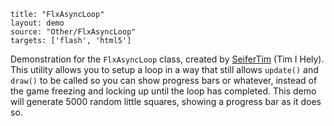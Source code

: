 ```
title: "FlxAsyncLoop"
layout: demo
source: "Other/FlxAsyncLoop"
targets: ['flash', 'html5']
```
Demonstration for the `FlxAsyncLoop` class, created by [SeiferTim](http://tims-world.com/) (Tim I Hely).
This utility allows you to setup a loop in a way that still allows `update()` and `draw()` to be called so you can show progress bars or whatever, instead of the game freezing and locking up until the loop has completed.
This demo will generate 5000 random little squares, showing a progress bar as it does so.